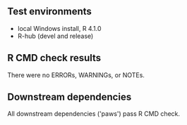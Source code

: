 ## Test environments

* local Windows install, R 4.1.0
* R-hub (devel and release)

## R CMD check results

There were no ERRORs, WARNINGs, or NOTEs.

## Downstream dependencies

All downstream dependencies ('paws') pass R CMD check.
